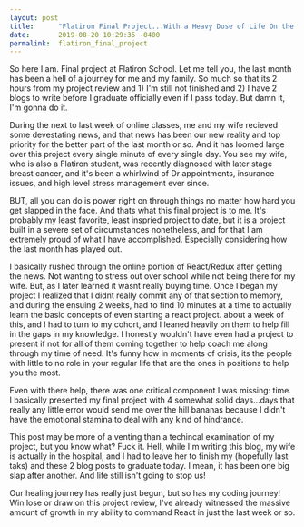 ```yaml
---
layout: post
title:      "Flatiron Final Project...With a Heavy Dose of Life On the Side"
date:       2019-08-20 10:29:35 -0400
permalink:  flatiron_final_project
---
```



So here I am. Final project at Flatiron School. Let me tell you, the last month has been a hell of a journey for me and my family. So much so that its 2 hours from my project review and 1) I'm still not finished and 2) I have 2 blogs to write before I graduate officially even if I pass today. But damn it, I'm gonna do it.

During the next to last week of online classes, me and my wife recieved some devestating news, and that news has been our new reality and top priority for the better part of the last month or so. And it has loomed large over this project every single minute of every single day. You see my wife, who is also a Flatiron student, was recently diagnosed with later stage breast cancer, and it's been a whirlwind of Dr appointments, insurance issues, and high level stress management ever since.

BUT, all you can do is power right on through things no matter how hard you get slapped in the face. And thats what this final project is to me. It's probably my least favorite, least inspried project to date, but it is a project built in a severe set of circumstances nonetheless, and for that I am extremely proud of what I have accomplished. Especially considering how the last month has played out.

I basically rushed through the online portion of React/Redux after getting the news. Not wanting to stress out over school while not being there for my wife. But, as I later learned it wasnt really buying time. Once I began my project I realized that I didnt really commit any of that section to memory, and during the ensuing 2 weeks, had to find 10 minutes at a time to actually learn the basic concepts of even starting a react project. about a week of this, and I had to turn to my cohort, and I leaned heavily on them to help fill in the gaps in my knowledge. I honestly wouldn't have even had a project to present if not for all of them coming together to help coach me along through my time of need. It's funny how in moments of crisis, its the people with little to no role in your regular life that are the ones in positions to help you the most. 

Even with there help, there was one critical component I was missing: time. I basically presented my final project with 4 somewhat solid days...days that really any little error would send me over the hill bananas because I didn't have the emotional stamina to deal with any kind of hindrance.

This post may be more of a venting than a techincal examination of my project, but you know what? Fuck it. Hell, while I'm writing this blog, my wife is actually in the hospital, and I had to leave her to finish my (hopefully last taks) and these 2 blog posts to graduate today. I mean, it has been one big slap after another. And life still isn't going to stop us!

Our healing journey has really just begun, but so has my coding journey! Win lose or draw on this project review, I've already witnessed the massive amount of growth in my ability to command React in just the last week or so.
